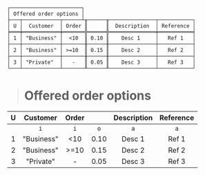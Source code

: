 ```text
┌───────────────────────┐
│ Offered order options │
├───┬────────────┬──────┴╥──────╥───────────────┬───────────┐
│ U │  Customer  │ Order ║      ║  Description  │ Reference │
╞═══╪════════════╪═══════╬══════╬═══════════════╪═══════════╡
│ 1 │ "Business" │  <10  ║ 0.10 ║    Desc 1     │   Ref 1   │
├───┼────────────┼───────╫──────╫───────────────┼───────────┤
│ 2 │ "Business" │ >=10  ║ 0.15 ║    Desc 2     │   Ref 2   │
├───┼────────────┼───────╫──────╫───────────────┼───────────┤
│ 3 │ "Private"  │   -   ║ 0.05 ║    Desc 3     │   Ref 3   │
└───┴────────────┴───────╨──────╨───────────────┴───────────┘
```

> # Offered order options

| U |  Customer  | Order |      | Description | Reference |
|:-:|:----------:|:-----:|:----:|:-----------:|:---------:|
|   |    `i`     |  `i`  | `o`  |     `a`     |    `a`    |
| 1 | "Business" |  <10  | 0.10 |   Desc 1    |   Ref 1   |
| 2 | "Business" | >=10  | 0.15 |   Desc 2    |   Ref 2   |
| 3 | "Private"  |   -   | 0.05 |   Desc 3    |   Ref 3   |
